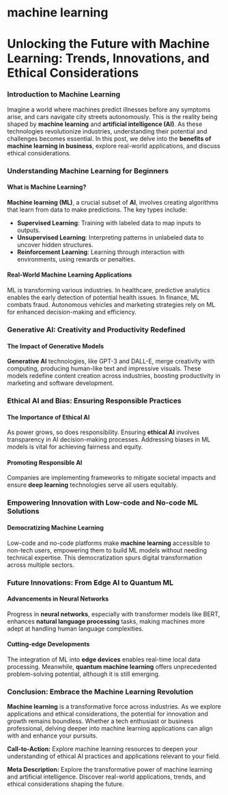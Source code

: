 # machine learning

# Unlocking the Future with Machine Learning: Trends, Innovations, and Ethical Considerations

### Introduction to Machine Learning

Imagine a world where machines predict illnesses before any symptoms arise, and cars navigate city streets autonomously. This is the reality being shaped by **machine learning** and **artificial intelligence (AI)**. As these technologies revolutionize industries, understanding their potential and challenges becomes essential. In this post, we delve into the **benefits of machine learning in business**, explore real-world applications, and discuss ethical considerations.

### Understanding Machine Learning for Beginners

#### What is Machine Learning?

**Machine learning (ML)**, a crucial subset of **AI**, involves creating algorithms that learn from data to make predictions. The key types include:

- **Supervised Learning**: Training with labeled data to map inputs to outputs.
- **Unsupervised Learning**: Interpreting patterns in unlabeled data to uncover hidden structures.
- **Reinforcement Learning**: Learning through interaction with environments, using rewards or penalties.

#### Real-World Machine Learning Applications

ML is transforming various industries. In healthcare, predictive analytics enables the early detection of potential health issues. In finance, ML combats fraud. Autonomous vehicles and marketing strategies rely on ML for enhanced decision-making and efficiency.

### Generative AI: Creativity and Productivity Redefined

#### The Impact of Generative Models

**Generative AI** technologies, like GPT-3 and DALL-E, merge creativity with computing, producing human-like text and impressive visuals. These models redefine content creation across industries, boosting productivity in marketing and software development.

### Ethical AI and Bias: Ensuring Responsible Practices

#### The Importance of Ethical AI

As power grows, so does responsibility. Ensuring **ethical AI** involves transparency in AI decision-making processes. Addressing biases in ML models is vital for achieving fairness and equity.

#### Promoting Responsible AI

Companies are implementing frameworks to mitigate societal impacts and ensure **deep learning** technologies serve all users equitably.

### Empowering Innovation with Low-code and No-code ML Solutions

#### Democratizing Machine Learning

Low-code and no-code platforms make **machine learning** accessible to non-tech users, empowering them to build ML models without needing technical expertise. This democratization spurs digital transformation across multiple sectors.

### Future Innovations: From Edge AI to Quantum ML

#### Advancements in Neural Networks

Progress in **neural networks**, especially with transformer models like BERT, enhances **natural language processing** tasks, making machines more adept at handling human language complexities.

#### Cutting-edge Developments

The integration of ML into **edge devices** enables real-time local data processing. Meanwhile, **quantum machine learning** offers unprecedented problem-solving potential, although it is still emerging.

### Conclusion: Embrace the Machine Learning Revolution

**Machine learning** is a transformative force across industries. As we explore applications and ethical considerations, the potential for innovation and growth remains boundless. Whether a tech enthusiast or business professional, delving deeper into machine learning applications can align with and enhance your pursuits.

**Call-to-Action:** Explore machine learning resources to deepen your understanding of ethical AI practices and applications relevant to your field.

**Meta Description:** Explore the transformative power of machine learning and artificial intelligence. Discover real-world applications, trends, and ethical considerations shaping the future.